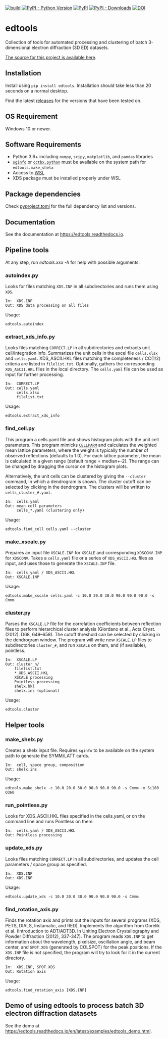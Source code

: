 [![build](https://github.com/instamatic-dev/edtools/actions/workflows/test.yml/badge.svg)](https://github.com/instamatic-dev/edtools/actions/workflows/test.yml)
[![PyPI - Python Version](https://img.shields.io/pypi/pyversions/edtools)](https://pypi.org/project/edtools/)
[![PyPI](https://img.shields.io/pypi/v/edtools.svg?style=flat)](https://pypi.org/project/edtools/)
[![PyPI - Downloads](https://img.shields.io/pypi/dm/edtools)](https://pypi.org/project/edtools/)
[![DOI](https://zenodo.org/badge/DOI/10.5281/zenodo.5727188.svg)](https://doi.org/10.5281/zenodo.5727188)

# edtools

Collection of tools for automated processing and clustering of batch 3-dimensional electron diffraction (3D ED) datasets.

[The source for this project is available here][src].

[src]: https://github.com/instamatic-dev/edtools

## Installation

Install using `pip install edtools`. Installation should take less than 20 seconds on a normal desktop.

Find the latest [releases](https://github.com/instamatic-dev/edtools/releases) for the versions that have been tested on.

## OS Requirement

Windows 10 or newer.

## Software Requirements

- Python 3.6+ including `numpy`, `scipy`, `matplotlib`, and `pandas` libraries
- [`sginfo`](https://github.com/rwgk/sginfo) or [`cctbx.python`](https://cctbx.github.io/installation.html#installation) must be available on the system path for `edtools.make_shelx`
- Access to [WSL](https://en.wikipedia.org/wiki/Windows_Subsystem_for_Linux)
- XDS package must be installed properly under WSL

## Package dependencies

Check [pyproject.toml](pyproject.toml) for the full dependency list and versions.

## Documentation

See the documentation at https://edtools.readthedocs.io.

## Pipeline tools

At any step, run *edtools.xxx -h* for help with possible arguments.

### autoindex.py

Looks for files matching `XDS.INP` in all subdirectories and runs them using `XDS`.

	In:  XDS.INP
	Out: XDS data processing on all files

Usage:

```
edtools.autoindex
```

### extract_xds_info.py

Looks files matching `CORRECT.LP` in all subdirectories and extracts unit cell/integration info. Summarizes the unit cells in the excel file `cells.xlsx` and `cells.yaml`. XDS_ASCII.HKL files matching the completeness / CC(1/2) criteria are listed in `filelist.txt`. Optionally, gathers the corresponding `XDS_ASCII.HKL` files in the local directory. The `cells.yaml` file can be used as input for further processing.

	In:  CORRECT.LP
	Out: cells.yaml
	     cells.xlsx
	     filelist.txt

Usage:

```
edtools.extract_xds_info
```

### find_cell.py

This program a cells.yaml file and shows histogram plots with the unit cell parameters. This program mimicks [`CELLPARM`](http://xds.mpimf-heidelberg.mpg.de/html_doc/cellparm_program.html) and calculates the weighted mean lattice parameters, where the weight is typically the number of observed reflections (defaults to 1.0). For each lattice parameter, the mean is calculated in a given range (default range = median+-2). The range can be changed by dragging the cursor on the histogram plots.

Alternatively, the unit cells can be clustered by giving the `--cluster` command, in which a dendrogram is shown. The cluster cutoff can be selected by clicking in the dendrogram. The clusters will be written to `cells_cluster_#.yaml`.

	In:  cells.yaml
	Out: mean cell parameters
	     cells_*.yaml (clustering only)

Usage:

```
edtools.find_cell cells.yaml --cluster
```

### make_xscale.py

Prepares an input file `XSCALE.INP` for `XSCALE` and corresponding `XDSCONV.INP` for `XDSCONV`. Takes a `cells.yaml` file or a series of `XDS_ASCII.HKL` files as input, and uses those to generate the `XSCALE.INP` file.

	In:  cells.yaml / XDS_ASCII.HKL
	Out: XSCALE.INP

Usage:

```
edtools.make_xscale cells.yaml -c 10.0 20.0 30.0 90.0 90.0 90.0 -s Cmmm
```

### cluster.py

Parses the `XSCALE.LP` file for the correlation coefficients between reflection files to perform hierarchical cluster analysis (Giordano et al., Acta Cryst. (2012). D68, 649–658). The cutoff threshold can be selected by clicking in the dendrogram window. The program will write new `XSCALE.LP` files to subdirectories `cluster_#`, and run `XSCALE` on them, and (if available), pointless.

	In:  XSCALE.LP
	Out: cluster_n/
		filelist.txt
		*_XDS_ASCII.HKL
		XSCALE processing
		Pointless processing
		shelx.hkl
		shelx.ins (optional)

Usage:

```
edtools.cluster
```


## Helper tools

### make_shelx.py

Creates a shelx input file. Requires `sginfo` to be available on the system path to generate the SYMM/LATT cards.

	In:  cell, space group, composition
	Out: shelx.ins

Usage:

```
edtools.make_shelx -c 10.0 20.0 30.0 90.0 90.0 90.0 -s Cmmm -m Si180 O360
```

### run_pointless.py

Looks for XDS_ASCII.HKL files specified in the cells.yaml, or on the command line and runs Pointless on them.

	In:  cells.yaml / XDS_ASCII.HKL
	Out: Pointless processing

### update_xds.py

Looks files matching `CORRECT.LP` in all subdirectories, and updates the cell parameters / space group as specified.

	In:  XDS.INP
	Out: XDS.INP

Usage:

```
edtools.update_xds -c 10.0 20.0 30.0 90.0 90.0 90.0 -s Cmmm
```

### find_rotation_axis.py

Finds the rotation axis and prints out the inputs for several programs (XDS, PETS, DIALS, Instamatic, and RED). Implements the algorithm from Gorelik et al. (Introduction to ADT/ADT3D. In Uniting Electron Crystallography and Powder Diffraction (2012), 337-347). The program reads `XDS.INP` to get information about the wavelength, pixelsize, oscillation angle, and beam center, and `SPOT.XDS` (generated by COLSPOT) for the peak positions. If the `XDS.INP` file is not specified, the program will try to look for it in the current directory.

	In:  XDS.INP, SPOT.XDS
	Out: Rotation axis

Usage:

```
edtools.find_rotation_axis [XDS.INP]
```

## Demo of using edtools to process batch 3D electron diffraction datasets

See the demo at https://edtools.readthedocs.io/en/latest/examples/edtools_demo.html.

